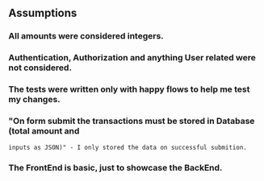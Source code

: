 ## Assumptions

### All amounts were considered integers.
### Authentication, Authorization and anything User related were not considered.
### The tests were written only with happy flows to help me test my changes.
### "On form submit the transactions must be stored in Database (total amount and
    inputs as JSON)" - I only stored the data on successful submition.
### The FrontEnd is basic, just to showcase the BackEnd.
